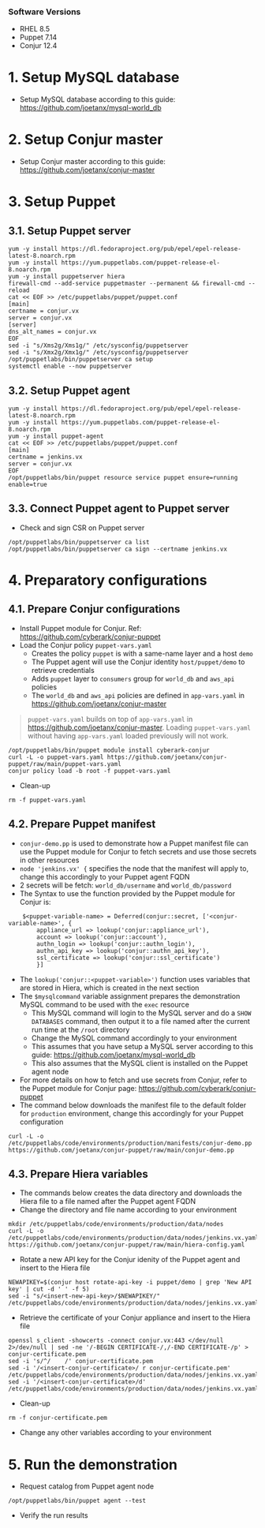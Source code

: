 ### Software Versions
- RHEL 8.5
- Puppet 7.14
- Conjur 12.4

# 1. Setup MySQL database
- Setup MySQL database according to this guide: https://github.com/joetanx/mysql-world_db
# 2. Setup Conjur master
- Setup Conjur master according to this guide: https://github.com/joetanx/conjur-master
# 3. Setup Puppet
## 3.1. Setup Puppet server
```console
yum -y install https://dl.fedoraproject.org/pub/epel/epel-release-latest-8.noarch.rpm
yum -y install https://yum.puppetlabs.com/puppet-release-el-8.noarch.rpm
yum -y install puppetserver hiera
firewall-cmd --add-service puppetmaster --permanent && firewall-cmd --reload
cat << EOF >> /etc/puppetlabs/puppet/puppet.conf
[main]
certname = conjur.vx
server = conjur.vx
[server]
dns_alt_names = conjur.vx
EOF
sed -i "s/Xms2g/Xms1g/" /etc/sysconfig/puppetserver
sed -i "s/Xmx2g/Xmx1g/" /etc/sysconfig/puppetserver
/opt/puppetlabs/bin/puppetserver ca setup
systemctl enable --now puppetserver
```
## 3.2. Setup Puppet agent
```console
yum -y install https://dl.fedoraproject.org/pub/epel/epel-release-latest-8.noarch.rpm
yum -y install https://yum.puppetlabs.com/puppet-release-el-8.noarch.rpm
yum -y install puppet-agent
cat << EOF >> /etc/puppetlabs/puppet/puppet.conf
[main]
certname = jenkins.vx
server = conjur.vx
EOF
/opt/puppetlabs/bin/puppet resource service puppet ensure=running enable=true
```
## 3.3. Connect Puppet agent to Puppet server
- Check and sign CSR on Puppet server
```console
/opt/puppetlabs/bin/puppetserver ca list
/opt/puppetlabs/bin/puppetserver ca sign --certname jenkins.vx
```
# 4. Preparatory configurations 
## 4.1. Prepare Conjur configurations
- Install Puppet module for Conjur. Ref: https://github.com/cyberark/conjur-puppet
- Load the Conjur policy `puppet-vars.yaml`
  - Creates the policy `puppet` is with a same-name layer and a host `demo`
  - The Puppet agent will use the Conjur identity `host/puppet/demo` to retrieve credentials
  - Adds `puppet` layer to `consumers` group for `world_db` and `aws_api` policies
  - The `world_db` and `aws_api` policies are defined in `app-vars.yaml` in https://github.com/joetanx/conjur-master
> `puppet-vars.yaml` builds on top of `app-vars.yaml` in https://github.com/joetanx/conjur-master. Loading `puppet-vars.yaml` without having `app-vars.yaml` loaded previously will not work.
```console
/opt/puppetlabs/bin/puppet module install cyberark-conjur
curl -L -o puppet-vars.yaml https://github.com/joetanx/conjur-puppet/raw/main/puppet-vars.yaml
conjur policy load -b root -f puppet-vars.yaml
```
- Clean-up
```console
rm -f puppet-vars.yaml
```
## 4.2. Prepare Puppet manifest
- `conjur-demo.pp` is used to demonstrate how a Puppet manifest file can use the Puppet module for Conjur to fetch secrets and use those secrets in other resources
- `node 'jenkins.vx' {` specifies the node that the manifest will apply to, change this accordingly to your Puppet agent FQDN
- 2 secrets will be fetch: `world_db/username` and `world_db/password`
- The Syntax to use the function provided by the Puppet module for Conjur is:
```console
    $<puppet-variable-name> = Deferred(conjur::secret, ['<conjur-variable-name>', {
        appliance_url => lookup('conjur::appliance_url'),
        account => lookup('conjur::account'),
        authn_login => lookup('conjur::authn_login'),
        authn_api_key => lookup('conjur::authn_api_key'),
        ssl_certificate => lookup('conjur::ssl_certificate')
        }]
```
- The `lookup('conjur::<puppet-variable>')` function uses variables that are stored in Hiera, which is created in the next section
- The `$mysqlcommand` variable assignment prepares the demonstration MySQL command to be used with the `exec` resource
  - This MySQL command will login to the MySQL server and do a `SHOW DATABASES` command, then output it to a file named after the current run time at the `/root` directory
  - Change the MySQL command accordingly to your environment
  - This assumes that you have setup a MySQL server according to this guide: https://github.com/joetanx/mysql-world_db
  - This also assumes that the MySQL client is installed on the Puppet agent node
- For more details on how to fetch and use secrets from Conjur, refer to the Puppet module for Conjur page: https://github.com/cyberark/conjur-puppet
- The command below downloads the manifest file to the default folder for `production` environment, change this accordingly for your Puppet configuration
```console
curl -L -o /etc/puppetlabs/code/environments/production/manifests/conjur-demo.pp https://github.com/joetanx/conjur-puppet/raw/main/conjur-demo.pp
```
## 4.3. Prepare Hiera variables
- The commands below creates the data directory and downloads the Hiera file to a file named after the Puppet agent FQDN
- Change the directory and file name according to your environment
```console
mkdir /etc/puppetlabs/code/environments/production/data/nodes
curl -L -o /etc/puppetlabs/code/environments/production/data/nodes/jenkins.vx.yaml https://github.com/joetanx/conjur-puppet/raw/main/hiera-config.yaml
```
- Rotate a new API key for the Conjur idenity of the Puppet agent and insert to the Hiera file
```console
NEWAPIKEY=$(conjur host rotate-api-key -i puppet/demo | grep 'New API key' | cut -d ' ' -f 5)
sed -i "s/<insert-new-api-key>/$NEWAPIKEY/" /etc/puppetlabs/code/environments/production/data/nodes/jenkins.vx.yaml
```
- Retrieve the certificate of your Conjur appliance and insert to the Hiera file
```console
openssl s_client -showcerts -connect conjur.vx:443 </dev/null 2>/dev/null | sed -ne '/-BEGIN CERTIFICATE-/,/-END CERTIFICATE-/p' > conjur-certificate.pem
sed -i 's/^/    /' conjur-certificate.pem
sed -i '/<insert-conjur-certificate>/ r conjur-certificate.pem' /etc/puppetlabs/code/environments/production/data/nodes/jenkins.vx.yaml
sed -i '/<insert-conjur-certificate>/d' /etc/puppetlabs/code/environments/production/data/nodes/jenkins.vx.yaml
```
- Clean-up
```console
rm -f conjur-certificate.pem
```
- Change any other variables according to your environment
# 5. Run the demonstration
- Request catalog from Puppet agent node
```console
/opt/puppetlabs/bin/puppet agent --test
```
- Verify the run results
```console

```
